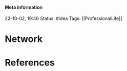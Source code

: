 #### Meta information
22-10-02, 19:46
Status: #idea
Tags: [[ProfessionalLife]]





# Network






# References
